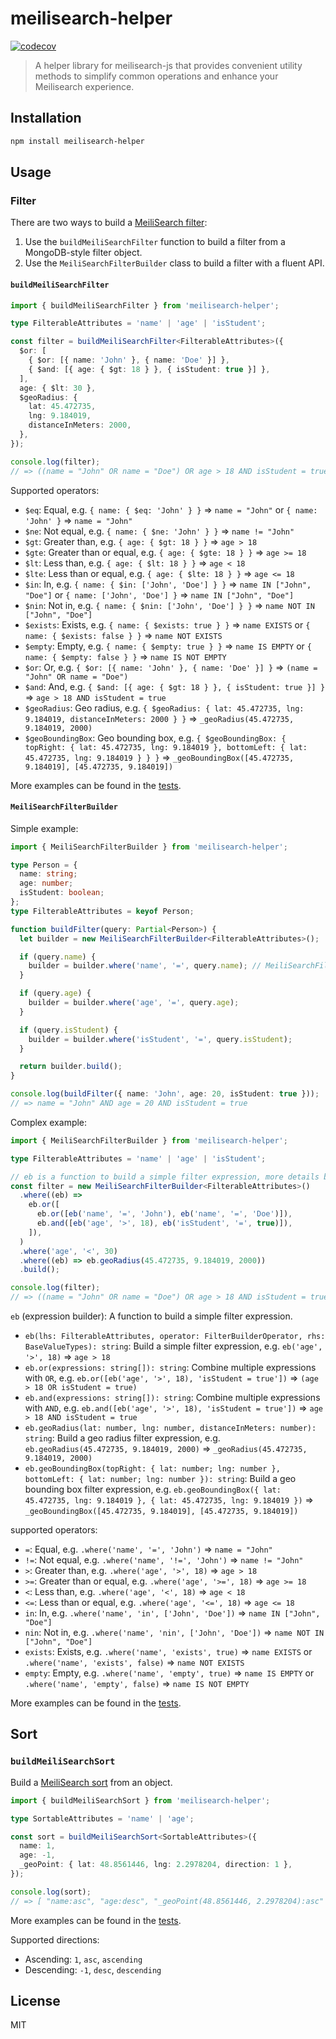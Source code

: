 # meilisearch-helper

[![codecov](https://codecov.io/gh/CodyTseng/meilisearch-helper/graph/badge.svg?token=3BNYXXCCJP)](https://codecov.io/gh/CodyTseng/meilisearch-helper)

> A helper library for meilisearch-js that provides convenient utility methods to simplify common operations and enhance your Meilisearch experience.

## Installation

```bash
npm install meilisearch-helper
```

## Usage

### Filter

There are two ways to build a [MeiliSearch filter](https://www.meilisearch.com/docs/learn/fine_tuning_results/filtering):

1. Use the `buildMeiliSearchFilter` function to build a filter from a MongoDB-style filter object.
2. Use the `MeiliSearchFilterBuilder` class to build a filter with a fluent API.

#### `buildMeiliSearchFilter`

```typescript
import { buildMeiliSearchFilter } from 'meilisearch-helper';

type FilterableAttributes = 'name' | 'age' | 'isStudent';

const filter = buildMeiliSearchFilter<FilterableAttributes>({
  $or: [
    { $or: [{ name: 'John' }, { name: 'Doe' }] },
    { $and: [{ age: { $gt: 18 } }, { isStudent: true }] },
  ],
  age: { $lt: 30 },
  $geoRadius: {
    lat: 45.472735,
    lng: 9.184019,
    distanceInMeters: 2000,
  },
});

console.log(filter);
// => ((name = "John" OR name = "Doe") OR age > 18 AND isStudent = true) AND age < 30 AND _geoRadius(45.472735, 9.184019, 2000)
```

Supported operators:

- `$eq`: Equal, e.g. `{ name: { $eq: 'John' } }` => `name = "John"` or `{ name: 'John' }` => `name = "John"`
- `$ne`: Not equal, e.g. `{ name: { $ne: 'John' } }` => `name != "John"`
- `$gt`: Greater than, e.g. `{ age: { $gt: 18 } }` => `age > 18`
- `$gte`: Greater than or equal, e.g. `{ age: { $gte: 18 } }` => `age >= 18`
- `$lt`: Less than, e.g. `{ age: { $lt: 18 } }` => `age < 18`
- `$lte`: Less than or equal, e.g. `{ age: { $lte: 18 } }` => `age <= 18`
- `$in`: In, e.g. `{ name: { $in: ['John', 'Doe'] } }` => `name IN ["John", "Doe"]` or `{ name: ['John', 'Doe'] }` => `name IN ["John", "Doe"]`
- `$nin`: Not in, e.g. `{ name: { $nin: ['John', 'Doe'] } }` => `name NOT IN ["John", "Doe"]`
- `$exists`: Exists, e.g. `{ name: { $exists: true } }` => `name EXISTS` or `{ name: { $exists: false } }` => `name NOT EXISTS`
- `$empty`: Empty, e.g. `{ name: { $empty: true } }` => `name IS EMPTY` or `{ name: { $empty: false } }` => `name IS NOT EMPTY`
- `$or`: Or, e.g. `{ $or: [{ name: 'John' }, { name: 'Doe' }] }` => `(name = "John" OR name = "Doe")`
- `$and`: And, e.g. `{ $and: [{ age: { $gt: 18 } }, { isStudent: true }] }` => `age > 18 AND isStudent = true`
- `$geoRadius`: Geo radius, e.g. `{ $geoRadius: { lat: 45.472735, lng: 9.184019, distanceInMeters: 2000 } }` => `_geoRadius(45.472735, 9.184019, 2000)`
- `$geoBoundingBox`: Geo bounding box, e.g. `{ $geoBoundingBox: { topRight: { lat: 45.472735, lng: 9.184019 }, bottomLeft: { lat: 45.472735, lng: 9.184019 } } }` => `_geoBoundingBox([45.472735, 9.184019], [45.472735, 9.184019])`

More examples can be found in the [tests](./__test__/filter.test.js).

#### `MeiliSearchFilterBuilder`

Simple example:

```typescript
import { MeiliSearchFilterBuilder } from 'meilisearch-helper';

type Person = {
  name: string;
  age: number;
  isStudent: boolean;
};
type FilterableAttributes = keyof Person;

function buildFilter(query: Partial<Person>) {
  let builder = new MeiliSearchFilterBuilder<FilterableAttributes>();

  if (query.name) {
    builder = builder.where('name', '=', query.name); // MeiliSearchFilterBuilder is immutable, you must re-assign!
  }

  if (query.age) {
    builder = builder.where('age', '=', query.age);
  }

  if (query.isStudent) {
    builder = builder.where('isStudent', '=', query.isStudent);
  }

  return builder.build();
}

console.log(buildFilter({ name: 'John', age: 20, isStudent: true }));
// => name = "John" AND age = 20 AND isStudent = true
```

Complex example:

```typescript
import { MeiliSearchFilterBuilder } from 'meilisearch-helper';

type FilterableAttributes = 'name' | 'age' | 'isStudent';

// eb is a function to build a simple filter expression, more details below
const filter = new MeiliSearchFilterBuilder<FilterableAttributes>()
  .where((eb) =>
    eb.or([
      eb.or([eb('name', '=', 'John'), eb('name', '=', 'Doe')]),
      eb.and([eb('age', '>', 18), eb('isStudent', '=', true)]),
    ]),
  )
  .where('age', '<', 30)
  .where((eb) => eb.geoRadius(45.472735, 9.184019, 2000))
  .build();

console.log(filter);
// => ((name = "John" OR name = "Doe") OR age > 18 AND isStudent = true) AND age < 30 AND _geoRadius(45.472735, 9.184019, 2000)
```

`eb` (expression builder): A function to build a simple filter expression.

- `eb(lhs: FilterableAttributes, operator: FilterBuilderOperator, rhs: BaseValueTypes): string`: Build a simple filter expression, e.g. `eb('age', '>', 18)` => `age > 18`
- `eb.or(expressions: string[]): string`: Combine multiple expressions with `OR`, e.g. `eb.or([eb('age', '>', 18), 'isStudent = true'])` => `(age > 18 OR isStudent = true)`
- `eb.and(expressions: string[]): string`: Combine multiple expressions with `AND`, e.g. `eb.and([eb('age', '>', 18), 'isStudent = true'])` => `age > 18 AND isStudent = true`
- `eb.geoRadius(lat: number, lng: number, distanceInMeters: number): string`: Build a geo radius filter expression, e.g. `eb.geoRadius(45.472735, 9.184019, 2000)` => `_geoRadius(45.472735, 9.184019, 2000)`
- `eb.geoBoundingBox(topRight: { lat: number; lng: number }, bottomLeft: { lat: number; lng: number }): string`: Build a geo bounding box filter expression, e.g. `eb.geoBoundingBox({ lat: 45.472735, lng: 9.184019 }, { lat: 45.472735, lng: 9.184019 })` => `_geoBoundingBox([45.472735, 9.184019], [45.472735, 9.184019])`

supported operators:

- `=`: Equal, e.g. `.where('name', '=', 'John')` => `name = "John"`
- `!=`: Not equal, e.g. `.where('name', '!=', 'John')` => `name != "John"`
- `>`: Greater than, e.g. `.where('age', '>', 18)` => `age > 18`
- `>=`: Greater than or equal, e.g. `.where('age', '>=', 18)` => `age >= 18`
- `<`: Less than, e.g. `.where('age', '<', 18)` => `age < 18`
- `<=`: Less than or equal, e.g. `.where('age', '<=', 18)` => `age <= 18`
- `in`: In, e.g. `.where('name', 'in', ['John', 'Doe'])` => `name IN ["John", "Doe"]`
- `nin`: Not in, e.g. `.where('name', 'nin', ['John', 'Doe'])` => `name NOT IN ["John", "Doe"]`
- `exists`: Exists, e.g. `.where('name', 'exists', true)` => `name EXISTS` or `.where('name', 'exists', false)` => `name NOT EXISTS`
- `empty`: Empty, e.g. `.where('name', 'empty', true)` => `name IS EMPTY` or `.where('name', 'empty', false)` => `name IS NOT EMPTY`

More examples can be found in the [tests](./__test__/filter-builder.test.js).

## Sort

### `buildMeiliSearchSort`

Build a [MeiliSearch sort](https://docs.meilisearch.com/references/search.html#sort) from an object.

```typescript
import { buildMeiliSearchSort } from 'meilisearch-helper';

type SortableAttributes = 'name' | 'age';

const sort = buildMeiliSearchSort<SortableAttributes>({
  name: 1,
  age: -1,
  _geoPoint: { lat: 48.8561446, lng: 2.2978204, direction: 1 },
});

console.log(sort);
// => [ "name:asc", "age:desc", "_geoPoint(48.8561446, 2.2978204):asc" ]
```

More examples can be found in the [tests](./__test__/sort.test.js).

Supported directions:

- Ascending: `1`, `asc`, `ascending`
- Descending: `-1`, `desc`, `descending`

## License

MIT
